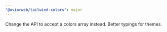 ```yaml
---
"@oviorweb/tailwind-colors": major
---
```


Change the API to accept a colors array instead. Better typings for themes.
